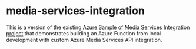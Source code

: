# media-services-integration

This is a version of the existing [Azure Sample of Media Services Integration project](https://github.com/Azure-Samples/media-services-dotnet-functions-integration)
that demonstrates building an Azure Function from local development with custom Azure Media Services API integration.
